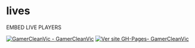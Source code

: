 # lives
EMBED LIVE PLAYERS

[![GamerCleanVic - GamerCleanVic](https://img.shields.io/static/v1?label=Site&message=Abrir&color=%234f0faf&logo=Firefox&logoColor=%23ffffff)](https://gamercleanvic.github.io/lives/ "Go to GitHub repo") [![Ver site GH-Pages- GamerCleanVic](https://img.shields.io/static/v1?label=Live&message=Abrir&color=%234f0faf&logo=Twitch&logoColor=%23ffffff)](https://www.twitch.tv/jottalpb) 